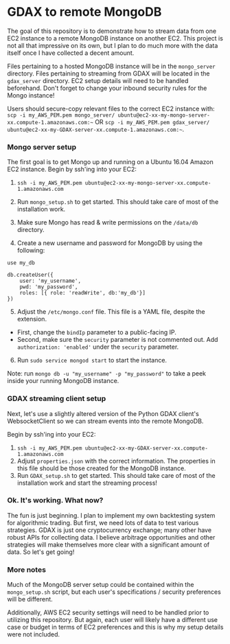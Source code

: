 # GDAX to remote MongoDB
The goal of this repository is to demonstrate how to stream data from one EC2
instance to a remote MongoDB instance on another EC2. This project is not all
that impressive on its own, but I plan to do much more with the data itself once
I have collected a decent amount.

Files pertaining to a hosted MongoDB instance will be in the `mongo_server`
directory. Files pertaining to streaming from GDAX will be located in the
`gdax_server` directory. EC2 setup details will need to be handled
beforehand. Don't forget to change your inbound security rules for the Mongo
instance!

Users should secure-copy relevant files to the correct EC2 instance with:
`scp -i my_AWS_PEM.pem mongo_server/ ubuntu@ec2-xx-my-mongo-server-xx.compute-1.amazonaws.com:~`
OR
`scp -i my_AWS_PEM.pem gdax_server/ ubuntu@ec2-xx-my-GDAX-server-xx.compute-1.amazonaws.com:~`.


### Mongo server setup
The first goal is to get Mongo up and running on a Ubuntu 16.04 Amazon EC2
instance. Begin by ssh'ing into your EC2:

1. `ssh -i my_AWS_PEM.pem ubuntu@ec2-xx-my-mongo-server-xx.compute-1.amazonaws.com`

2. Run `mongo_setup.sh` to get started. This should take care of most of the
installation work.
3. Make sure Mongo has read & write permissions on the `/data/db` directory.
4. Create a new username and password for MongoDB by using the following:

  ```
  use my_db

  db.createUser({
      user: 'my_username',
      pwd: 'my_password',
      roles: [{ role: 'readWrite', db:'my_db'}]
  })
  ```
5. Adjust the `/etc/mongo.conf` file. This file is a YAML file, despite the
extension.
  - First, change the `bindIp` parameter to a public-facing IP.
  - Second, make sure the `security` parameter is not commented out. Add
  `authorization: 'enabled'` under the `security` parameter.
6. Run `sudo service mongod start` to start the instance.

Note: run `mongo db -u "my_username" -p "my_password"` to take a peek inside
your running MongoDB instance.

### GDAX streaming client setup
Next, let's use a slightly altered version of the Python GDAX client's
WebsocketClient so we can stream events into the remote MongoDB.

Begin by ssh'ing into your EC2:

1. `ssh -i my_AWS_PEM.pem ubuntu@ec2-xx-my-GDAX-server-xx.compute-1.amazonaws.com`
2. Adjust `properties.json` with the correct information. The properties in this
file should be those created for the MongoDB instance.
2. Run `GDAX_setup.sh` to get started. This should take care of most of the
installation work and start the streaming process!

### Ok. It's working. What now?
The fun is just beginning. I plan to implement my own backtesting system
for algorithmic trading. But first, we need lots of data to test various
strategies. GDAX is just one cryptocurrency exchange; many other have robust
APIs for collecting data. I believe arbitrage opportunities and other strategies
will make themselves more clear with a significant amount of data. So let's get
going!

### More notes
Much of the MongoDB server setup could be contained within the `mongo_setup.sh`
script, but each user's specifications / security preferences will be different.

Additionally, AWS EC2 security settings will need to be handled prior to
utilizing this repository. But again, each user will likely have a different
use case or budget in terms of EC2 preferences and this is why my setup details
were not included.
